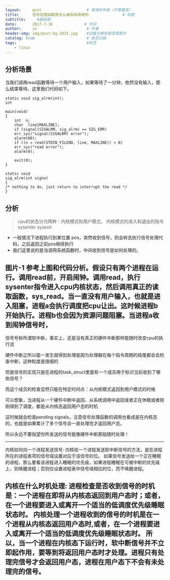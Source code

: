 ```yaml
---
layout:     post                    # 使用的布局（不需要改）
title:      信号处理函数是怎么被系统调用的               # 标题 
subtitle:     #副标题
date:       2017-7-16              # 时间
author:     co                      # 作者
header-img: img/post-bg-2015.jpg    #这篇文章标题背景图片
catalog: true                       # 是否归档
tags:                               #标签
    - linux
---
```


## 分析场景
当我们调用read函数等待一个用户输入，如果等待了一分钟，依然没有输入，那么结束等待。这里我们代码如下。

```
static void sig_alrm(int);
int

main(void)
{
	int  n;
	char  line[MAXLINE];
	if (signal(SIGALRM, sig_alrm) == SIG_ERR)
	err_sys("signal(SIGALRM) error");
	alarm(60);
	if ((n = read(STDIN_FILENO, line, MAXLINE)) < 0)
	err_sys("read error");
	alarm(0);

	exit(0);
}

static void
sig_alrm(int signo)
{
/* nothing to do, just return to interrupt the read */
}
```
## 分析
> cpu的状态分为两种：内核模式和用户模式。
> 内核模式的进入和退出的指令 sysenter sysexit

- 一般情况下进程执行到某位置 pos，突然收到信号，则会转去执行信号处理代码，之后返回之前pos继续执行
- 我们这里说的是当调用系统函数时，中间收到信号是如何处理的。

图片-1
参考上图和代码分析。假设只有两个进程在运行。调用read前，开启闹钟。调用read，执行sysenter指令进入cpu内核状态，然后调用真正的读取函数，sys_read。当一直没有用户输入，也就是进入阻塞，进程a会执行调度把cpu让出。这时候进程b开始执行。进程b也会因为资源问题阻塞。当进程a收到闹钟信号时，
---------------

信号号称所谓软中断，事实上，还是没有真正的硬件中断那样能随时改变cpu的执行流

硬件中断之所以能一发生就得到处理是因为处理器在每个指令周期的结尾都会去检查中断，这种粒度是很细的

但是信号的实现只是在进程的task_struct里面有一个成员用于标识当前收到了哪些信号？

而这个成员的检查显然只能在特定时间点：从内核模式返回到用户模式的时候

可以想象，当进程从一个硬件中断中返回、从系统调用中返回或者正在休眠或者刚刚得到了调度，都是从内核态返回用户态的时机

这时候就会检查pending signals，注意信号处理函数的调用也看成是在内核态的，也就是如果累计了多个信号会一直处理完才返回用户态。

所以永远不要指望你所发送的信号能像硬件中断那般随时处理！


-----------
内核如何向一个进程发送信号:
内核给一个进程发送软中断信号的方法，是在进程所在的进程表项的信号域设置对应于该信号的位。
如果信号发送给一个正在睡眠的进程，那么要看该进程进入睡眠的优先级，如果进程睡眠在可被中断的优先级上，则唤醒进程；否则仅设置进程表中信号域相应的位，而不唤醒进程。

内核在什么时机处理:
进程检查是否收到信号的时机是：一个进程在即将从内核态返回到用户态时；或者，在一个进程要进入或离开一个适当的低调度优先级睡眠状态时。 
内核处理一个进程收到的信号的时机是在一个进程从内核态返回用户态时,或者，在一个进程要进入或离开一个适当的低调度优先级睡眠状态时。
所以，当一个进程在内核态下运行时，软中断信号并不立即起作用，要等到将返回用户态时才处理。进程只有处理完信号才会返回用户态，进程在用户态下不会有未处理完的信号。
----------